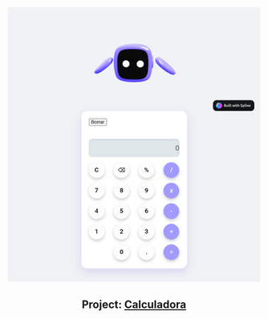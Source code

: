 <img src="img/hero.png" alt="Calculadora Hero Image"> <h2 align="center">Project: <a href="https://calculadora-steel-six.vercel.app">Calculadora</a></h2> 